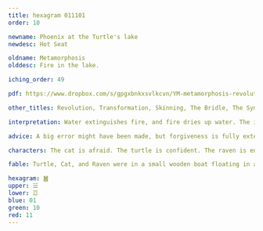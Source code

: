 ```yaml
---
title: hexagram 011101
order: 10

newname: Phoenix at the Turtle's lake
newdesc: Hot Seat

oldname: Metamorphosis
olddesc: Fire in the lake. 

iching_order: 49

pdf: https://www.dropbox.com/s/gpgxbnkxsvlkcvn/YM-metamorphosis-revolution.pdf?dl=0

other_titles: Revolution, Transformation, Skinning, The Bridle, The Symbol of Change, Molting, Changing, Radical Change, Overthrowing, Upheaval

interpretation: Water extinguishes fire, and fire dries up water. The image of metamorphosis. Each changes the other. Mutually incompatible forces are in dialogue.  

advice: A big error might have been made, but forgiveness is fully extended after the fact when it turns out to have been a necessary mistake. It's time to grow.

characters: The cat is afraid. The turtle is confident. The raven is enlightened.

fable: Turtle, Cat, and Raven were in a small wooden boat floating in a lake. Turtle, growing cold, started a fire in the boat. Cat, fearing water almost as much as fire, gets mad at Turtle for burning their boat. Raven puts the fire out by dipping into the lake and flapping his wet wings violently above the fire, stirring up a lot of water, smoke, and ash into the boat and onto Cat's fur and into Turtle's mouth and eyes. The fire is out but they are now unrecognizable.

hexagram: ䷰
upper: ☱
lower: ☲
blue: 01
green: 10
red: 11
---
```

